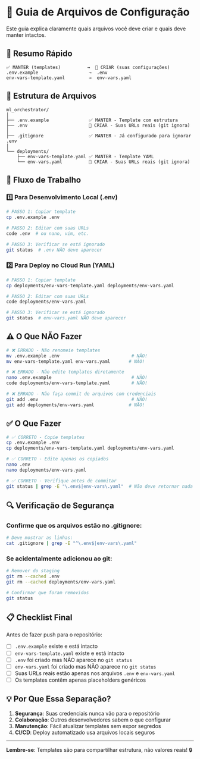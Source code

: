 # 📁 Guia de Arquivos de Configuração

Este guia explica claramente quais arquivos você deve criar e quais deve manter intactos.

## 🎯 Resumo Rápido

```
✅ MANTER (templates)          →  📝 CRIAR (suas configurações)
.env.example                   →  .env
env-vars-template.yaml         →  env-vars.yaml
```

## 📂 Estrutura de Arquivos

```
ml_orchestrator/
│
├── .env.example               ✅ MANTER - Template com estrutura
├── .env                       📝 CRIAR - Suas URLs reais (git ignora)
│
├── .gitignore                 ✅ MANTER - Já configurado para ignorar .env
│
└── deployments/
    ├── env-vars-template.yaml ✅ MANTER - Template YAML
    └── env-vars.yaml          📝 CRIAR - Suas URLs reais (git ignora)
```

## 🔄 Fluxo de Trabalho

### 1️⃣ Para Desenvolvimento Local (.env)

```bash
# PASSO 1: Copiar template
cp .env.example .env

# PASSO 2: Editar com suas URLs
code .env  # ou nano, vim, etc.

# PASSO 3: Verificar se está ignorado
git status  # .env NÃO deve aparecer
```

### 2️⃣ Para Deploy no Cloud Run (YAML)

```bash
# PASSO 1: Copiar template
cp deployments/env-vars-template.yaml deployments/env-vars.yaml

# PASSO 2: Editar com suas URLs
code deployments/env-vars.yaml

# PASSO 3: Verificar se está ignorado
git status  # env-vars.yaml NÃO deve aparecer
```

## ⚠️ O Que NÃO Fazer

```bash
# ❌ ERRADO - Não renomeie templates
mv .env.example .env                           # NÃO!
mv env-vars-template.yaml env-vars.yaml       # NÃO!

# ❌ ERRADO - Não edite templates diretamente
nano .env.example                              # NÃO!
code deployments/env-vars-template.yaml        # NÃO!

# ❌ ERRADO - Não faça commit de arquivos com credenciais
git add .env                                   # NÃO!
git add deployments/env-vars.yaml             # NÃO!
```

## ✅ O Que Fazer

```bash
# ✅ CORRETO - Copie templates
cp .env.example .env
cp deployments/env-vars-template.yaml deployments/env-vars.yaml

# ✅ CORRETO - Edite apenas os copiados
nano .env
nano deployments/env-vars.yaml

# ✅ CORRETO - Verifique antes de commitar
git status | grep -E "\.env$|env-vars\.yaml"  # Não deve retornar nada
```

## 🔍 Verificação de Segurança

### Confirme que os arquivos estão no .gitignore:

```bash
# Deve mostrar as linhas:
cat .gitignore | grep -E "^\.env$|env-vars\.yaml"
```

### Se acidentalmente adicionou ao git:

```bash
# Remover do staging
git rm --cached .env
git rm --cached deployments/env-vars.yaml

# Confirmar que foram removidos
git status
```

## 📋 Checklist Final

Antes de fazer push para o repositório:

- [ ] `.env.example` existe e está intacto
- [ ] `env-vars-template.yaml` existe e está intacto
- [ ] `.env` foi criado mas NÃO aparece no `git status`
- [ ] `env-vars.yaml` foi criado mas NÃO aparece no `git status`
- [ ] Suas URLs reais estão apenas nos arquivos `.env` e `env-vars.yaml`
- [ ] Os templates contêm apenas placeholders genéricos

## 💡 Por Que Essa Separação?

1. **Segurança**: Suas credenciais nunca vão para o repositório
2. **Colaboração**: Outros desenvolvedores sabem o que configurar
3. **Manutenção**: Fácil atualizar templates sem expor segredos
4. **CI/CD**: Deploy automatizado usa arquivos locais seguros

---

**Lembre-se**: Templates são para compartilhar estrutura, não valores reais! 🔒